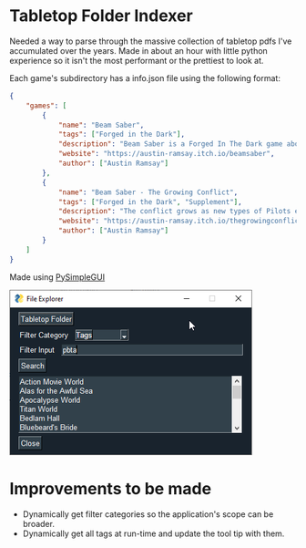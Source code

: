 # Tabletop Folder Indexer
Needed a way to parse through the massive collection of tabletop pdfs I've accumulated over the years.
Made in about an hour with little python experience so it isn't the most performant or the prettiest to look at.

Each game's subdirectory has a info.json file using the following format:
```json
{
    "games": [
        {
            "name": "Beam Saber",
            "tags": ["Forged in the Dark"],
            "description": "Beam Saber is a Forged In The Dark game about the pilots of powerful machines in a war that dominates every facet of life. They are trying to do their part, then get out physically and mentally intact. The organizations that perpetuate The War throughout all of known space are too incomprehensibly huge to take down. There is no “winning” The War, there is only surviving it. Hopefully you can help others get out too.",
            "website": "https://austin-ramsay.itch.io/beamsaber",
            "author": ["Austin Ramsay"]
        },
        {
            "name": "Beam Saber - The Growing Conflict",
            "tags": ["Forged in the Dark", "Supplement"],
            "description": "The conflict grows as new types of Pilots emerge, new types of Squads appear, and new Factions are born! This supplement for Beam Saber features new ways to play including 6 new Pilot playbooks, 2 new Squad playbooks, and rules for forming and managing a Faction.",
            "website": "https://austin-ramsay.itch.io/thegrowingconflict",
            "author": ["Austin Ramsay"]
        }
    ]
}
```
Made using [PySimpleGUI](https://pypi.org/project/PySimpleGUI/)

![Screenshot](python_WknjX34hs7.png)

# Improvements to be made
* Dynamically get filter categories so the application's scope can be broader.
* Dynamically get all tags at run-time and update the tool tip with them.
